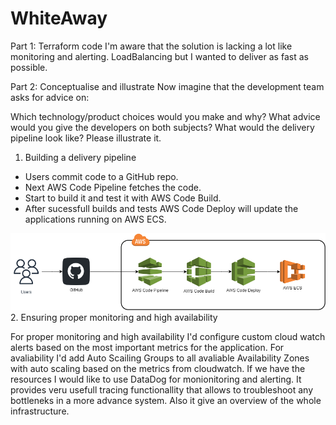 # WhiteAway

Part 1: Terraform code
I'm aware that the solution is lacking a lot like monitoring and alerting. LoadBalancing but I wanted to deliver as fast as possible. 

Part 2: Conceptualise and illustrate
  Now imagine that the development team asks for advice on:


  Which technology/product choices would you make and why?
  What advice would you give the developers on both subjects?
  What would the delivery pipeline look like? Please illustrate it.
  1. Building a delivery pipeline
   * Users commit code to a GitHub repo. 
   * Next AWS Code Pipeline fetches the code.
   * Start to build it and test it with AWS Code Build.
   * After sucessfull builds and tests AWS Code Deploy will update the applications running on AWS ECS.

![Alt](pipeline.drawio.png)
  2. Ensuring proper monitoring and high availability
   
 For proper monitoring and high availability I'd configure custom cloud watch alerts based on the most important metrics for the application. For avaliability I'd add Auto Scailing Groups to all avaliable Availability Zones with auto scaling based on the metrics from cloudwatch.
If we have the resources I would like to use DataDog for monionitoring and alerting. It provides veru usefull tracing functionallity that allows to troubleshoot any bottleneks in a more advance system. Also it give an overview of the whole infrastructure. 
